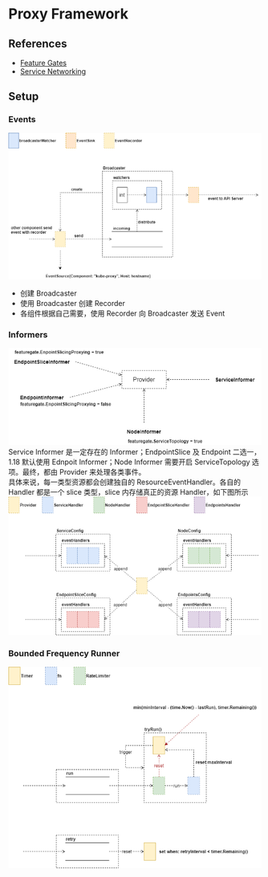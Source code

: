 # Proxy Framework

## References

* [Feature Gates](https://kubernetes.io/docs/reference/command-line-tools-reference/feature-gates/)
* [Service Networking](https://kubernetes.io/docs/concepts/services-networking/service/)

## Setup

### Events

![kube-proxy-broadcaster.svg](../.gitbook/assets/1%20%284%29.png)

* 创建 Broadcaster
* 使用 Broadcaster 创建 Recorder
* 各组件根据自己需要，使用 Recorder 向 Broadcaster 发送 Event

### Informers

![kube-proxy-informers.svg](../.gitbook/assets/2%20%284%29.png)  
Service Informer 是一定存在的 Informer；EndpointSlice 及 Endpoint 二选一，1.18 默认使用 Ednpoit Informer；Node Informer 需要开启 ServiceTopology 选项。最终，都由 Provider 来处理各类事件。  
具体来说，每一类型资源都会创建独自的 ResourceEventHandler。各自的 Handler 都是一个 slice 类型，slice 内存储真正的资源 Handler，如下图所示  
 ![kube-proxy-resource-handler.svg](../.gitbook/assets/3%20%284%29.png)

### Bounded Frequency Runner

![kube-proxy-bounded-frequency-runner.svg](../.gitbook/assets/4%20%284%29.png)

